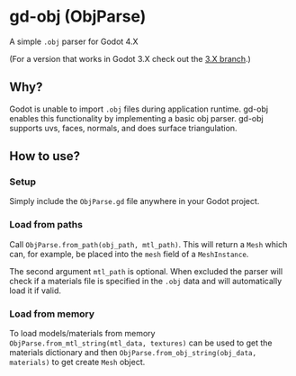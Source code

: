 # gd-obj (ObjParse)

A simple `.obj` parser for Godot 4.X

(For a version that works in Godot 3.X check out the [3.X branch](https://github.com/Ezcha/gd-obj/tree/3.x).)

## Why?

Godot is unable to import `.obj` files during application runtime. gd-obj enables this functionality by
implementing a basic obj parser. gd-obj supports uvs, faces, normals, and does surface triangulation.

## How to use?

### Setup

Simply include the `ObjParse.gd` file anywhere in your Godot project.

### Load from paths

Call `ObjParse.from_path(obj_path, mtl_path)`. This will return a `Mesh` which can, for example,
be placed into the `mesh` field of a `MeshInstance`.

The second argument `mtl_path` is optional. When excluded the parser will check if a materials file is
specified in the `.obj` data and will automatically load it if valid.

### Load from memory

To load models/materials from memory `ObjParse.from_mtl_string(mtl_data, textures)` can be used to get the
materials dictionary and then `ObjParse.from_obj_string(obj_data, materials)` to get create `Mesh` object.
